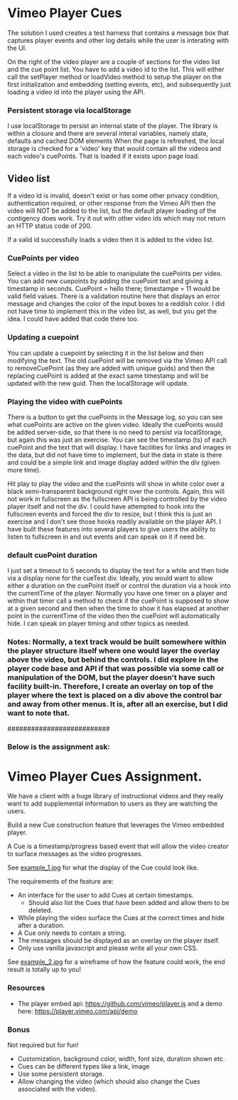 

# Vimeo Player Cues
The solution I used creates a test harness that contains a message box that captures player events and other log details while the user is interating with the UI.

On the right of the video player are a couple of sections for the video list and the cue point list. You have to add a video id to the list. This will either call the setPlayer method or loadVideo method to setup the player on the first initialization and embedding (setting events, etc), and subsequently just loading a video id into the player using the API.

### Persistent storage via localStorage
I use localStorage to persist an internal state of the player. The library is within a closure and there are several interal variables, namely state, defaults and cached DOM elements
When the page is refreshed, the local storage is checked for a 'video' key that would contain all the videos and each video's cuePoints. That is loaded if it exists upon page load.

## Video list
If a video Id is invalid, doesn't exist or has some other privacy condition, authentication required, or other response from the Vimeo API then the video will NOT be added to the list, but the default player loading of the contigency does work. Try it out with other video ids which may not return an HTTP status code of 200.

If a valid id successfully loads a video then it is added to the video list.

### CuePoints per video
Select a video in the list to be able to manipulate the cuePoints per video. You can add new cuepoints by adding the cuePoint text and giving a timestamp in seconds. CuePoint = hello there; timestampe = 11 would be valid field values.
There is a validation routine here that displays an error message and changes the color of the input boxes to a reddish color. I did not have time to implement this in the video list, as well, but you get the idea. I could have added that code there too.

### Updating a cuepoint
You can update a cuepoint by selecting it in the list below and then modifying the text. The old cuePoint will be removed via the Vimeo API call to removeCuePoint (as they are added with unique guids) and then the replacing cuePoint is added at the exact same timestamp and will be updated with the new guid. Then the localStorage will update.

### Playing the video with cuePoints
There is a button to get the cuePoints in the Message log, so you can see what cuePoints are active on the given video. Ideally the cuePoints would be added server-side, so that there is no need to persist via localStorage, but again this was just an exercise. You can see the timestamp (ts) of each cuePoint and the text that will display. I have facilities for links and images in the data, but did not have time to implement, but the data in state is there and could be a simple link and image display added within the div (given more time).

Hit play to play the video and the cuePoints will show in white color over a black semi-transparent background right over the controls. Again, this will not work in fullscreen as the fullscreen API is being controlled by the video player itself and not the div. I could have attempted to hook into the fullscreen events and forced the div to resize, but I think this is just an exercise and I don't see those hooks readily available on the player API. I have built these features into several players to give users the ability to listen to fullscreen in and out events and can speak on it if need be.

### default cuePoint duration
I just set a timeout to 5 seconds to display the text for a while and then hide via a display none for the cueText div. Ideally, you would want to allow either a duration on the cuePoint itself or control the duration via a hook into the currentTime of the player. Normally you have one timer on a player and within that timer call a method to check if the cuePoint is supposed to show at a given second and then when the time to show it has elapsed at another point in the currentTime of the video then the cuePoint will automatically hide. I can speak on player timing and other topics as needed.


### Notes: Normally, a text track would be built somewhere within the player structure itself where one would layer the overlay above the video, but behind the controls. I did explore in the player code base and API if that was possible via some call or manipulation of the DOM, but the player doesn't have such facility built-in. Therefore, I create an overlay on top of the player where the text is placed on a div above the control bar and away from other menus. It is, after all an exercise, but I did want to note that.

##########################

### Below is the assignment ask:

# Vimeo Player Cues Assignment.

We have a client with a huge library of instructional videos and they really want to
add supplemental information to users as they are watching the users.

Build a new Cue construction feature that leverages the Vimeo embedded player.

A Cue is a timestamp/progress based event that will allow the video creator to surface
messages as the video progresses.

See [example_1.jpg](./example_1.jpg) for what the display of the Cue could look like.

The requirements of the feature are:

- An interface for the user to add Cues at certain timestamps.
    - Should also list the Cues that have been added and allow them to be deleted.
- While playing the video surface the Cues at the correct times and hide after a duration.
- A Cue only needs to contain a string.
- The messages should be displayed as an overlay on the player itself.
- Only use vanilla javascript and please write all your own CSS.

See [example_2.jpg](./example_2.jpg) for a wireframe of how the feature could work, the end result is totally up to you!


### Resources

- The player embed api: https://github.com/vimeo/player.js and a demo here: https://player.vimeo.com/api/demo

### Bonus

Not required but for fun!

- Customization, background color, width, font size, duration shown etc.
- Cues can be different types like a link, image
- Use some persistent storage.
- Allow changing the video (which should also change the Cues associated with the video).
